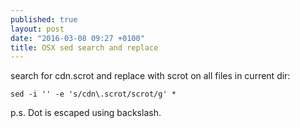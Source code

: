 ```yaml
---
published: true
layout: post
date: "2016-03-08 09:27 +0100"
title: OSX sed search and replace
---
```


search for cdn.scrot and replace with scrot on all files in current dir:

    sed -i '' -e 's/cdn\.scrot/scrot/g' *
    
p.s. Dot is escaped using backslash.
